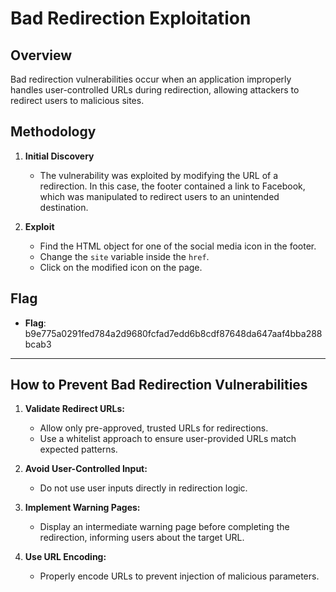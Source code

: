 # Bad Redirection Exploitation

## Overview

Bad redirection vulnerabilities occur when an application improperly handles user-controlled URLs during redirection, allowing attackers to redirect users to malicious sites.

## Methodology

1. **Initial Discovery**

   - The vulnerability was exploited by modifying the URL of a redirection. In this case, the footer contained a link to Facebook, which was manipulated to redirect users to an unintended destination.

2. **Exploit**
   - Find the HTML object for one of the social media icon in the footer.
   - Change the `site` variable inside the `href`.
   - Click on the modified icon on the page.

## Flag

- **Flag**: b9e775a0291fed784a2d9680fcfad7edd6b8cdf87648da647aaf4bba288bcab3

---

## How to Prevent Bad Redirection Vulnerabilities

1. **Validate Redirect URLs:**

   - Allow only pre-approved, trusted URLs for redirections.
   - Use a whitelist approach to ensure user-provided URLs match expected patterns.

2. **Avoid User-Controlled Input:**

   - Do not use user inputs directly in redirection logic.

3. **Implement Warning Pages:**

   - Display an intermediate warning page before completing the redirection, informing users about the target URL.

4. **Use URL Encoding:**
   - Properly encode URLs to prevent injection of malicious parameters.
